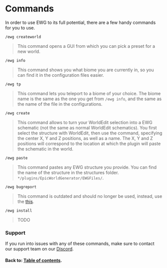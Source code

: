 # Commands
In order to use EWG to its full potential, there are a few handy commands for you to use.

`/ewg createworld`
> This command opens a GUI from which you can pick a preset for a new world.

`/ewg info`
> This command shows you what biome you are currently in, so you can find it in the configuration files easier.

`/ewg tp`
> This command lets you teleport to a biome of your choice. The biome name is the same as the one you get from `/ewg info`, and the same as the name of the file in the configurations.

`/ewg create`
> This command allows to turn your WorldEdit selection into a EWG schematic (not the same as normal WorldEdit schematics). You first select the structure with WorldEdit, then use the command, specifying the center X, Y and Z positions, as well as a name.
> The X, Y and Z positions will correspond to the location at which the plugin will paste the schematic in the world.

`/ewg paste`
> This command pastes any EWG structure you provide. You can find the name of the structure in the structures folder. `*/plugins/EpicWorldGenerator/EWGFiles/`.

`/ewg bugreport`
> This command is outdated and should no longer be used, instead, use the [this](https://github.com/jonryf/EpicWorldGenerator-bugtracker/issues).

`/ewg install`
> TODO

### Support
If you run into issues with any of these commands, make sure to contact our support team on our [Discord](https://discord.gg/Jq3ecb3 "Link to our discord").

#### Back to: [Table of contents](table-of-contents.md "Link to table of contents").
